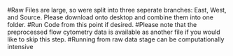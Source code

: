 #Raw Files are large, so were split into three seperate branches: East, West, and Source. Please download onto desktop and combine them into one folder. 
#Run Code from this point if desired.
#Please note that the preprocessed flow cytometry data is available as another file if you would like to skip this step.
#Running from raw data stage can be computationally intensive
